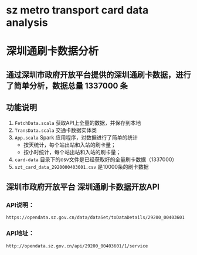 # sz metro transport card data analysis
# 深圳通刷卡数据分析
## 通过深圳市政府开放平台提供的深圳通刷卡数据，进行了简单分析，数据总量 1337000 条
## 功能说明
1. `FetchData.scala` 获取API上全量的数据，并保存到本地 
2. `TransData.scala` 交通卡数据实体类
3. `App.scala` Spark 应用程序，对数据进行了简单的统计
    - 按天统计，每个站出站和入站的刷卡量；
    - 按小时统计，每个站出站和入站的刷卡量；
4. `card-data` 目录下的csv文件是已经获取好的全量刷卡数据（1337000）
5. `szt_card_data_2920000403601.csv` 是10000条的刷卡数据   
## 深圳市政府开放平台 深圳通刷卡数据开放API
### API说明： 
`https://opendata.sz.gov.cn/data/dataSet/toDataDetails/29200_00403601`
### API地址：
`http://opendata.sz.gov.cn/api/29200_00403601/1/service`

